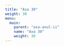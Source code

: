 ```yaml
---
title: "Axa 30"
weight: 30
menu:
  main:
    parent: "axa-anul-ii"
    name: "Axa 30"
    weight: 30
---
```

